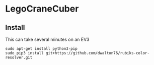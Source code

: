 # LegoCraneCuber


## Install
This can take several minutes on an EV3
```
sudo apt-get install python3-pip
sudo pip3 install git+https://github.com/dwalton76/rubiks-color-resolver.git
```
